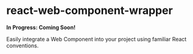 # react-web-component-wrapper

**In Progress: Coming Soon!**

Easily integrate a Web Component into your project using familiar React conventions.
